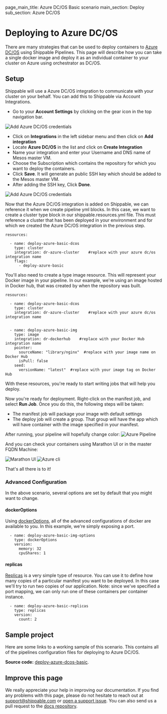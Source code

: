 page_main_title: Azure DC/OS Basic scenario
main_section: Deploy
sub_section: Azure DC/OS

# Deploying to Azure DC/OS
There are many strategies that can be used to deploy containers to [Azure DC/OS](https://portal.azure.com/) using Shippable Pipelines.  This page will describe how you can take a single docker image and deploy it as an individual container to your cluster on Azure using orchestrator as DC/OS.

## Setup

Shippable will use a Azure DC/OS integration to communicate with your cluster on your behalf. You can add this to Shippable via Account Integrations.

-  Go to your **Account Settings** by clicking on the gear icon in the top navigation bar.

<img src="../../images/reference/integrations/account-settings.png" alt="Add Azure DC/OS credentials">

-  Click on **Integrations** in the left sidebar menu and then click on **Add integration**
-  Locate **Azure DC/OS** in the list and click on **Create Integration**
-  Name your integration and enter your Username and DNS name of Mesos master VM.
-  Choose the Subscription which contains the repository for which you want to deploy the containers.
-  Click **Save**. It will generate an public SSH key which should be added to the Mesos master VM.
-  After adding the SSH key, Click **Done**.

<img src="../../images/reference/integrations/azure-dcos-int.png" alt="Add Azure DC/OS credentials">

Now that the Azure DC/OS integration is added on Shippable, we can reference it when we create pipeline yml blocks. In this case, we want to create a cluster type block in our shippable.resources.yml file. This must reference a cluster that has been deployed in your environment and for which we created the Azure DC/OS integration in the previous step.

```
resources:

  - name: deploy-azure-basic-dcos
    type: cluster
    integration: dr-azure-cluster    #replace with your azure dc/os integration name
    flags:
      - deploy-azure-basic

```

You'll also need to create a type image resource. This will represent your Docker image in your pipeline. In our example, we're using an image hosted in Docker hub, that was created by when the repository was built.

```
resources:

  - name: deploy-azure-basic-dcos
    type: cluster
    integration: dr-azure-cluster    #replace with your azure dc/os integration name


  - name: deploy-azure-basic-img
    type: image
    integration: dr-dockerhub    #replace with your Docker Hub integration name
    pointer:
      sourceName: "library/nginx"  #replace with your image name on Docker Hub
      isPull: false
    seed:
      versionName: "latest"  #replace with your image tag on Docker Hub
```

With these resources, you're ready to start writing jobs that will help you deploy.

Now you're ready for deployment.  Right-click on the manifest job, and select **Run Job**.  Once you do this, the following steps will be taken:

- The manifest job will package your image with default settings
- The deploy job will create a group. That group will have the app which will have container with the image specified in your manifest.

After running, your pipeline will hopefully change color:
<img src="../../images/deploy/azure-dcos/shippable-azure-pipelines.png" alt="Azure Pipeline">

And  you can check your containers using Marathon UI or in the master FQDN Machine:

<img src="../../images/deploy/azure-dcos/marathon-ui-app.png" alt="Marathon UI">

<img src="../../images/deploy/azure-dcos/azure-cli.png" alt="Azure cli">


That's all there is to it!

### Advanced Configuration
In the above scenario, several options are set by default that you might want to change.

#### dockerOptions
Using [dockerOptions](http://docs.shippable.com/pipelines/resources/dockerOptions/), all of the advanced configurations of docker are available to you. In this example, we're simply exposing a port.
```
  - name: deploy-azure-basic-img-options
    type: dockerOptions
    version:
      memory: 32
      cpuShares: 1

```

#### replicas

[Replicas](http://docs.shippable.com/pipelines/resources/replicas/) is a very simple type of resource. You can use it to define how many copies of a particular manifest you want to be deployed. In this case we'll try to run two copies of our application. Note: since we've specified a port mapping, we can only run one of these containers per container instance.

```
  - name: deploy-azure-basic-replicas
    type: replicas
    version:
      count: 2
```

## Sample project
Here are some links to a working sample of this scenario. This contains all of the pipelines configuration files for deploying to Azure DC/OS.

**Source code:**  [deploy-azure-dcos-basic](https://github.com/jatindogra/sample_azure/tree/docs).

## Improve this page

We really appreciate your help in improving our documentation. If you find any problems with this page, please do not hesitate to reach out at [support@shippable.com](mailto:support@shippable.com) or [open a support issue](https://www.github.com/Shippable/support/issues). You can also send us a pull request to the [docs repository](https://www.github.com/Shippable/docs).
